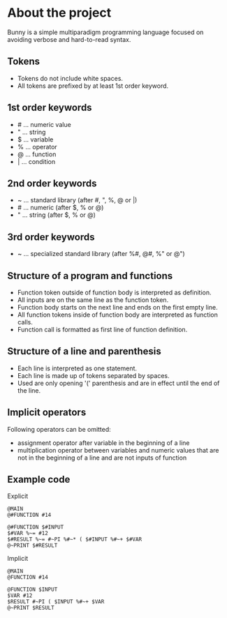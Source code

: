 # About the project
Bunny is a simple multiparadigm programming language focused on avoiding verbose and hard-to-read syntax.
## Tokens
- Tokens do not include white spaces.
- All tokens are prefixed by at least 1st order keyword.
## 1st order keywords
- \# ... numeric value
- " ... string
- $ ... variable
- % ... operator
- @ ... function
- | ... condition
## 2nd order keywords
- ~ ... standard library (after #, ", %, @ or |)
- \# ... numeric (after $, % or @)
- " ... string (after $, % or @)
## 3rd order keywords
- ~ ... specialized standard library (after %#, @#, %" or @")
## Structure of a program and functions
- Function token outside of function body is interpreted as definition.
- All inputs are on the same line as the function token.
- Function body starts on the next line and ends on the first empty line.
- All function tokens inside of function body are interpreted as function calls.
- Function call is formatted as first line of function definition.
## Structure of a line and parenthesis
- Each line is interpreted as one statement.
- Each line is made up of tokens separated by spaces.
- Used are only opening '(' parenthesis and are in effect until the end of the line.
## Implicit operators
Following operators can be omitted:
- assignment operator after variable in the beginning of a line
- multiplication operator between variables and numeric values that are not in the beginning of a line and are not inputs of function
## Example code
Explicit
```
@MAIN
@#FUNCTION #14

@#FUNCTION $#INPUT
$#VAR %~= #12
$#RESULT %~= #~PI %#~* ( $#INPUT %#~+ $#VAR
@~PRINT $#RESULT
```
Implicit
```
@MAIN
@FUNCTION #14

@FUNCTION $INPUT
$VAR #12
$RESULT #~PI ( $INPUT %#~+ $VAR
@~PRINT $RESULT
```
